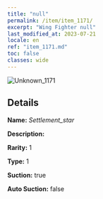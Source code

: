 ```yaml
---
title: "null"
permalink: /item/item_1171/
excerpt: "Wing Fighter null"
last_modified_at: 2023-07-21
locale: en
ref: "item_1171.md"
toc: false
classes: wide
---
```



 ![Unknown_1171](/images/item/Settlement_star_p.png)



## Details

 **Name:** *Settlement_star* 

 **Description:** 

 **Rarity:** 1 

 **Type:** 1 

 **Suction:** true 

 **Auto Suction:** false 


